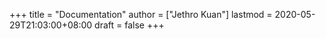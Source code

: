 +++
title = "Documentation"
author = ["Jethro Kuan"]
lastmod = 2020-05-29T21:03:00+08:00
draft = false
+++
